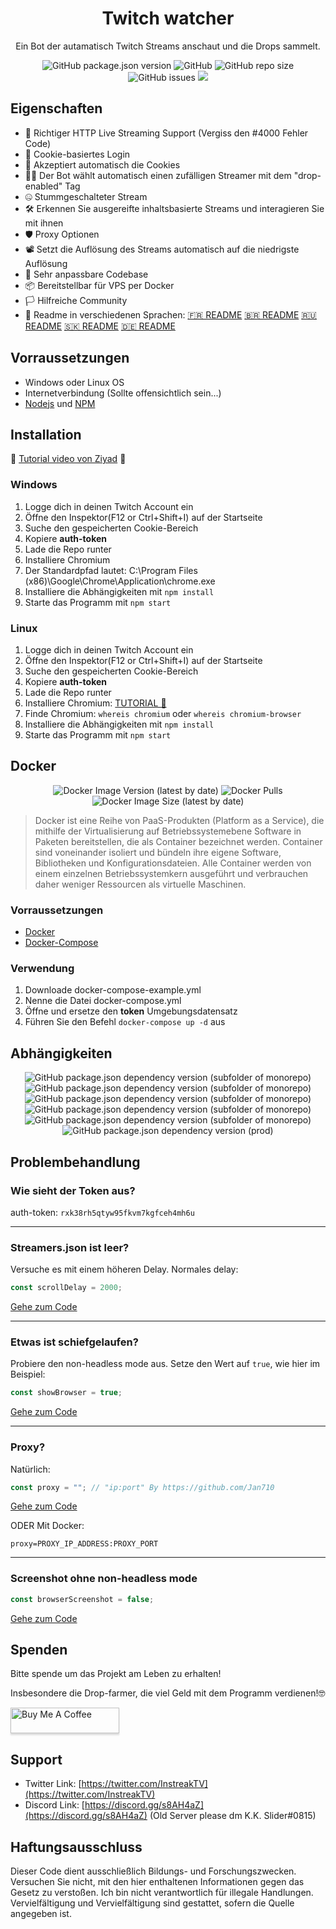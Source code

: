 


<h1 align="center">Twitch watcher</h1>
<p align="center"> Ein Bot der autamatisch Twitch Streams anschaut und die Drops sammelt.</p>
<p align="center">
<img alt="GitHub package.json version" src="https://img.shields.io/github/package-json/v/InstreakTV/twitch-watcher"> <img alt="GitHub" src="https://img.shields.io/github/repo-size/InstreakTV/twitch-watcher"> <img alt="GitHub repo size" src="https://img.shields.io/github/license/InstreakTV/twitch-watcher"> <img alt="GitHub issues" src="https://img.shields.io/github/issues/InstreakTV/twitch-watcher"> <a href="https://asciinema.org/a/rob4Rh1EG4XFVfN4XWK67JSnf" target="_blank"><img src="https://asciinema.org/a/rob4Rh1EG4XFVfN4XWK67JSnf.svg" /></a>
</p>

## Eigenschaften
- 🎥 Richtiger HTTP Live Streaming Support (Vergiss den #4000 Fehler Code)
- 🔐 Cookie-basiertes Login
- 📜 Akzeptiert automatisch die Cookies
- 👨‍💻 Der Bot wählt automatisch einen zufälligen Streamer mit dem "drop-enabled" Tag
- 🤐 Stummgeschalteter Stream
- 🛠 Erkennen Sie ausgereifte inhaltsbasierte Streams und interagieren Sie mit ihnen 
- 🛡 Proxy Optionen
- 📽 Setzt die Auflösung des Streams automatisch auf die niedrigste Auflösung
- 🧰 Sehr anpassbare Codebase
- 📦 Bereitstellbar für VPS per Docker
- 🏳️ Hilfreiche Community
- 💬 Readme in verschiedenen Sprachen: [🇫🇷 README](https://github.com/InstreakTV/twitch-watcher/blob/languages/README_FR.md) [🇧🇷 README](https://github.com/InstreakTV/twitch-watcher/blob/languages/README_PT.md) [🇷🇺 README](https://github.com/InstreakTV/twitch-watcher/blob/languages/README_RU.md) [🇸🇰 README](https://github.com/InstreakTV/twitch-watcher/blob/languages/README_SK.md) [🇩🇪 README](https://github.com/InstreakTV/twitch-watcher/blob/languages/README_DE.md)

## Vorraussetzungen

 - Windows oder Linux OS
 - Internetverbindung (Sollte offensichtlich sein...)
 - [Nodejs](https://nodejs.org/en/download/) und [NPM](https://www.npmjs.com/get-npm)
 
## Installation
🎥 [Tutorial video von Ziyad](https://youtu.be/bwzv7wT44Ds) 🎥
### Windows
1. Logge dich in deinen Twitch Account ein
2. Öffne den Inspektor(F12 or Ctrl+Shift+I) auf der Startseite
3. Suche den gespeicherten Cookie-Bereich 
4. Kopiere **auth-token**
5. Lade die Repo runter
6. Installiere Chromium
7. Der Standardpfad lautet: C:\\Program Files (x86)\\Google\\Chrome\\Application\\chrome.exe
8. Installiere die Abhängigkeiten mit `npm install`
9. Starte das Programm mit `npm start`
### Linux
1. Logge dich in deinen Twitch Account ein
2. Öffne den Inspektor(F12 or Ctrl+Shift+I) auf der Startseite
3. Suche den gespeicherten Cookie-Bereich 
4. Kopiere **auth-token**
5. Lade die Repo runter
6. Installiere Chromium: [TUTORIAL 🤗](https://www.addictivetips.com/ubuntu-linux-tips/install-chromium-on-linux/)
7. Finde Chromium: `whereis chromium` oder `whereis chromium-browser`
8. Installiere die Abhängigkeiten mit `npm install`
9. Starte das Programm mit `npm start`

## Docker
<p align="center">
<img alt="Docker Image Version (latest by date)" src="https://img.shields.io/docker/v/d3vm/valorant-watcher"> <img alt="Docker Pulls" src="https://img.shields.io/docker/pulls/d3vm/valorant-watcher"> <img alt="Docker Image Size (latest by date)" src="https://img.shields.io/docker/image-size/d3vm/valorant-watcher">
</p>


>Docker ist eine Reihe von PaaS-Produkten (Platform as a Service), die mithilfe der Virtualisierung auf Betriebssystemebene Software in Paketen bereitstellen, die als Container bezeichnet werden. Container sind voneinander isoliert und bündeln ihre eigene Software, Bibliotheken und Konfigurationsdateien. Alle Container werden von einem einzelnen Betriebssystemkern ausgeführt und verbrauchen daher weniger Ressourcen als virtuelle Maschinen. 
### Vorraussetzungen
- [Docker](https://docs.docker.com/get-docker/)
- [Docker-Compose](https://docs.docker.com/compose/install/)

### Verwendung
1. Downloade docker-compose-example.yml
2. Nenne die Datei docker-compose.yml
3. Öffne und ersetze den **token** Umgebungsdatensatz
4. Führen Sie den Befehl `docker-compose up -d` aus
## Abhängigkeiten
<p align="center">
<img alt="GitHub package.json dependency version (subfolder of monorepo)" src="https://img.shields.io/github/package-json/dependency-version/InstreakTV/twitch-watcher/puppeteer-core"> <img alt="GitHub package.json dependency version (subfolder of monorepo)" src="https://img.shields.io/github/package-json/dependency-version/InstreakTV/twitch-watcher/cheerio"> <img alt="GitHub package.json dependency version (subfolder of monorepo)" src="https://img.shields.io/github/package-json/dependency-version/InstreakTV/twitch-watcher/inquirer"> <img alt="GitHub package.json dependency version (subfolder of monorepo)" src="https://img.shields.io/github/package-json/dependency-version/InstreakTV/twitch-watcher/dotenv"> <img alt="GitHub package.json dependency version (subfolder of monorepo)" src="https://img.shields.io/github/package-json/dependency-version/InstreakTV/twitch-watcher/dayjs"> <img alt="GitHub package.json dependency version (prod)" src="https://img.shields.io/github/package-json/dependency-version/InstreakTV/twitch-watcher/tree-kill">
</p>

## Problembehandlung

### Wie sieht der Token aus?
auth-token: `rxk38rh5qtyw95fkvm7kgfceh4mh6u`
___


### Streamers.json ist leer?

Versuche es mit einem höheren Delay.
Normales delay:
```javascript
const scrollDelay = 2000;
```
[Gehe zum Code](https://github.com/InstreakTV/twitch-watcher/blob/12dce8065423861971b7088563ad936b2dcc2559/app.js#L15)
___
### Etwas ist schiefgelaufen?
Probiere den non-headless mode aus. Setze den Wert auf `true`, wie hier im Beispiel:
```javascript
const showBrowser = true;
```
[Gehe zum Code](https://github.com/InstreakTV/twitch-watcher/blob/12dce8065423861971b7088563ad936b2dcc2559/app.js#L15)
___
### Proxy?

Natürlich:
```javascript
const proxy = ""; // "ip:port" By https://github.com/Jan710
```
[Gehe zum Code](https://github.com/InstreakTV/twitch-watcher/blob/12dce8065423861971b7088563ad936b2dcc2559/app.js#L15)  

ODER
Mit Docker:
```
proxy=PROXY_IP_ADDRESS:PROXY_PORT
```
___
### Screenshot ohne non-headless mode
```javascript
const browserScreenshot = false;
```
[Gehe zum Code](https://github.com/InstreakTV/twitch-watcher/blob/12dce8065423861971b7088563ad936b2dcc2559/app.js#L15)

## Spenden
Bitte spende um das Projekt am Leben zu erhalten!

Insbesondere die Drop-farmer, die viel Geld mit dem Programm verdienen!🤓  

<a href="https://www.buymeacoffee.com/D3v" target="_blank"><img src="https://www.buymeacoffee.com/assets/img/custom_images/orange_img.png" alt="Buy Me A Coffee" style="height: 41px !important;width: 174px !important;box-shadow: 0px 3px 2px 0px rgba(190, 190, 190, 0.5) !important;-webkit-box-shadow: 0px 3px 2px 0px rgba(190, 190, 190, 0.5) !important;" ></a>


## Support
 - Twitter Link: [https://twitter.com/InstreakTV](https://twitter.com/InstreakTV)
 - Discord Link: [https://discord.gg/s8AH4aZ](https://discord.gg/s8AH4aZ) (Old Server please dm K.K. Slider#0815)

## Haftungsausschluss
Dieser Code dient ausschließlich Bildungs- und Forschungszwecken.
Versuchen Sie nicht, mit den hier enthaltenen Informationen gegen das Gesetz zu verstoßen.
Ich bin nicht verantwortlich für illegale Handlungen.
Vervielfältigung und Vervielfältigung sind gestattet, sofern die Quelle angegeben ist. 
